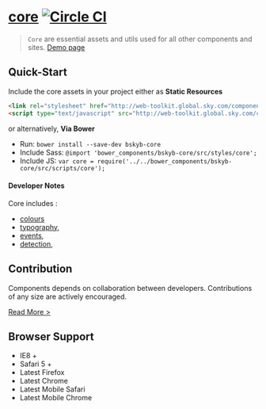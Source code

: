 [core](http://skyglobal.github.io/core/)  [![Circle CI](https://circleci.com/gh/skyglobal/core/tree/master.svg?style=svg)](https://circleci.com/gh/skyglobal/core/tree/master)
========================

> `Core` are essential assets and utils used for all other components and sites. [Demo page](http://skyglobal.github.io/core/)


## Quick-Start

Include the core assets in your project either as **Static Resources**

```html
<link rel="stylesheet" href="http://web-toolkit.global.sky.com/components/core/0.0.1/styles/core.css" />
<script type="text/javascript" src="http://web-toolkit.global.sky.com/components/core/0.0.1/scripts/core.min.js"></script>
```

or alternatively, **Via Bower**

 * Run: `bower install --save-dev bskyb-core`
 * Include Sass: `@import 'bower_components/bskyb-core/src/styles/core';`
 * Include JS: `var core = require('../../bower_components/bskyb-core/src/scripts/core');`

#### Developer Notes

Core includes :
 * [colours](demo/_includes/1-colours)
 * [typography](demo/_includes/2-typography/index.html),
 * [events](demo/_includes/3-event/),
 * [detection](demo/_includes/4-detect/),

## Contribution

Components depends on collaboration between developers. Contributions of any size are actively encouraged.

[Read More >](CONTRIBUTING.md)

## Browser Support

 * IE8 +
 * Safari 5 +
 * Latest Firefox
 * Latest Chrome
 * Latest Mobile Safari
 * Latest Mobile Chrome
